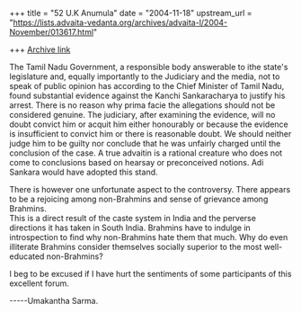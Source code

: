 +++
title = "52 U.K Anumula"
date = "2004-11-18"
upstream_url = "https://lists.advaita-vedanta.org/archives/advaita-l/2004-November/013617.html"

+++
[Archive link](https://lists.advaita-vedanta.org/archives/advaita-l/2004-November/013617.html)

The Tamil Nadu Government, a responsible body answerable to ithe state's 
legislature and, equally importantly to the Judiciary and the media, not to 
speak of public opinion has according to the Chief Minister of Tamil Nadu, 
found substantial evidence against the Kanchi Sankaracharya to justify his 
arrest.   There is no reason why prima facie the allegations should not be 
considered genuine.  The judiciary, after examining the evidence, will no 
doubt convict him or acquit him either honourably or because the evidence is 
insufficient to convict him or there is reasonable doubt.  We should neither 
judge him to be guilty nor conclude that he was unfairly charged until the 
conclusion of the case.   A true advaitin is a rational creature who does 
not come to conclusions based on hearsay or preconceived notions.   Adi 
Sankara would have adopted this stand.

There is however one unfortunate aspect to the controversy.   There appears 
to be a rejoicing among non-Brahmins and sense of grievance among Brahmins.  
  This is a direct result of the caste system in India and the perverse 
directions it has taken in South India.   Brahmins have to indulge in 
introspection to find why non-Brahmins hate them that much.   Why do even 
illiterate Brahmins consider themselves socially superior to the most 
well-educated non-Brahmins?

I beg to be excused if I have hurt the sentiments of some participants of 
this excellent forum.

-----Umakantha Sarma.



